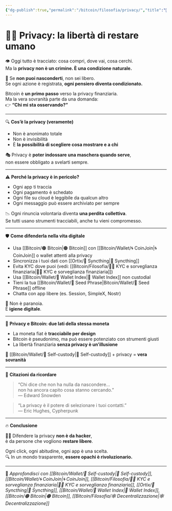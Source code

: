 ```yaml
---
{"dg-publish":true,"permalink":"/bitcoin/filosofia/privacy/","title":"🕵️‍♂️ Privacy: la libertà di restare umano","tags":["Privacy","Libertà","Bitcoin","Sorveglianza","SelfCustody","Decentralizzazione"]}
---
```



# 🕵️‍♂️ Privacy: la libertà di restare umano

👁️ Oggi tutto è tracciato: cosa compri, dove vai, cosa cerchi.  
Ma la **privacy non è un crimine. È una condizione naturale.**

🧠 Se **non puoi nasconderti**, non sei libero.  
Se ogni azione è registrata, **ogni pensiero diventa condizionato.**

Bitcoin è **un primo passo** verso la privacy finanziaria.  
Ma la vera sovranità parte da una domanda:  
👉 **“Chi mi sta osservando?”**

---

🔍 **Cos’è la privacy (veramente)**

- Non è anonimato totale  
- Non è invisibilità  
- È **la possibilità di scegliere cosa mostrare e a chi**

🎭 Privacy è **poter indossare una maschera quando serve**,  
non essere obbligato a svelarti sempre.

---

⚠️ **Perché la privacy è in pericolo?**

- Ogni app ti traccia  
- Ogni pagamento è schedato  
- Ogni file su cloud è leggibile da qualcun altro  
- Ogni messaggio può essere archiviato per sempre

📉 Ogni rinuncia volontaria diventa **una perdita collettiva**.  
Se tutti usano strumenti tracciabili, anche tu vieni compromesso.

---

🛡️ **Come difenderla nella vita digitale**

- Usa [[Bitcoin/🟠 Bitcoin\|🟠 Bitcoin]] con [[Bitcoin/Wallet/🌀 CoinJoin\|🌀 CoinJoin]] o wallet attenti alla privacy  
- Sincronizza i tuoi dati con [[Ortix/🔄 Syncthing\|🔄 Syncthing]]  
- Evita KYC dove puoi (vedi: [[Bitcoin/Filosofia/🕵️‍♂️  KYC e sorveglianza finanziaria\|🕵️‍♂️  KYC e sorveglianza finanziaria]])  
- Usa [[Bitcoin/Wallet/🧭 Wallet Index\|🧭 Wallet Index]] non custodial  
- Tieni la tua [[Bitcoin/Wallet/🧠 Seed Phrase\|Bitcoin/Wallet/🧠 Seed Phrase]] offline  
- Chatta con app libere (es. Session, SimpleX, Nostr)

🔐 Non è paranoia.  
È **igiene digitale**.

---

🧱 **Privacy e Bitcoin: due lati della stessa moneta**

- La moneta fiat è **tracciabile per design**  
- Bitcoin è pseudonimo, ma può essere potenziato con strumenti giusti  
- La libertà finanziaria **senza privacy è un’illusione**

🧠 [[Bitcoin/Wallet/🔐 Self-custody\|🔐 Self-custody]] + privacy = **vera sovranità**

---

💬 **Citazioni da ricordare**

> “Chi dice che non ha nulla da nascondere…  
> non ha ancora capito cosa stanno cercando.”  
> — Edward Snowden

> “La privacy è il potere di selezionare i tuoi contatti.”  
> — Eric Hughes, Cypherpunk

---

🔥 **Conclusione**

🕵️‍♂️ Difendere la privacy **non è da hacker**,  
è da persone che vogliono **restare libere**.

Ogni click, ogni abitudine, ogni app è una scelta.  
🔍 In un mondo trasparente, **essere opachi è rivoluzionario.**

---

🔗 _Approfondisci con [[Bitcoin/Wallet/🔐 Self-custody\|🔐 Self-custody]], [[Bitcoin/Wallet/🌀 CoinJoin\|🌀 CoinJoin]], [[Bitcoin/Filosofia/🕵️‍♂️  KYC e sorveglianza finanziaria\|🕵️‍♂️  KYC e sorveglianza finanziaria]], [[Ortix/🔄 Syncthing\|🔄 Syncthing]], [[Bitcoin/Wallet/🧭 Wallet Index\|🧭 Wallet Index]], [[Bitcoin/🟠 Bitcoin\|🟠 Bitcoin]], [[Bitcoin/Filosofia/🕸️ Decentralizzazione\|🕸️ Decentralizzazione]]_